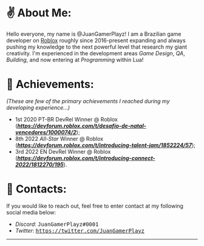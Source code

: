 # ✌️ About Me:

Hello everyone, my name is @JuanGamerPlayz! I am a Brazilian game developer on [Roblox](https://www.roblox.com) roughly since 2016-present expanding and always pushing my knowledge to the next powerful level that research my giant creativity. 
I'm experienced in the development areas *Game Design*, *QA*, *Building*, and now entering at *Programming* within Lua!

# 🚀 Achievements:

*(These are few of the primary achievements I reached during my developing experience...)*
- 1st 2020 PT-BR DevRel Winner @ Roblox (__*https://devforum.roblox.com/t/desafio-de-natal-vencedores/1000074/2*__);
- 8th 2022 *All-Star* Winner @ Roblox (__*https://devforum.roblox.com/t/introducing-talent-jam/1852224/57*__);
- 3rd 2022 EN DevRel Winner @ Roblox (__*https://devforum.roblox.com/t/introducing-connect-2022/1812270/195*__).

# 💌 Contacts:

If you would like to reach out, feel free to enter contact at my following social media below:

- *Discord*: <kbd> JuanGamerPlayz#0001 </kbd>
- *Twitter*: <kbd> https://twitter.com/JuanGamerPlayz </kbd>

***

<!---
JuanGamerPlayz/JuanGamerPlayz is a ✨ special ✨ repository because its `README.md` (this file) appears on your GitHub profile.
You can click the Preview link to take a look at your changes.
--->
